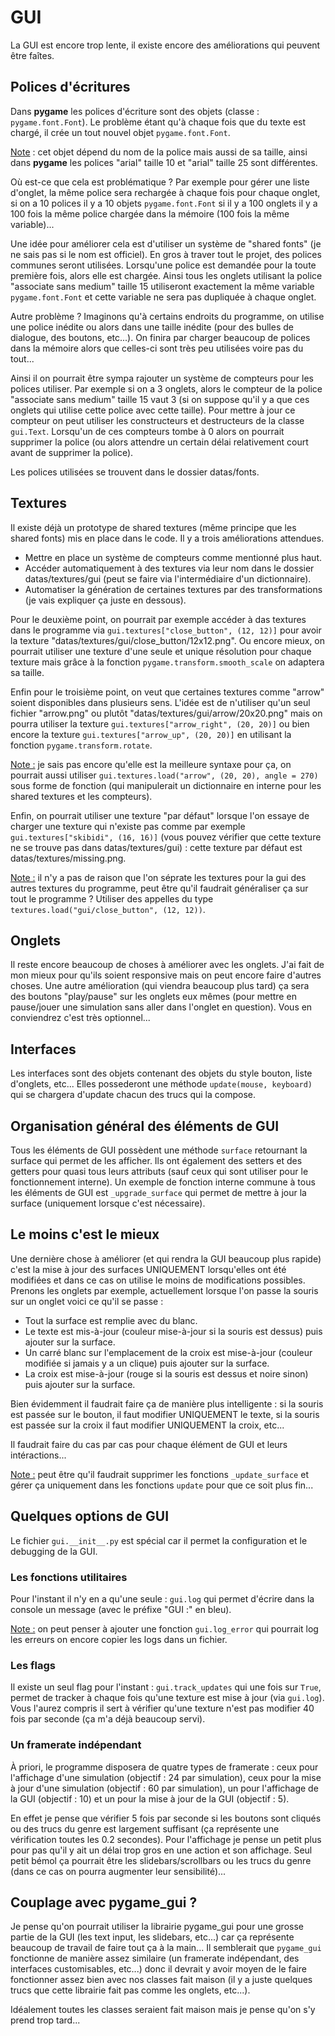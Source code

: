 # GUI
La GUI est encore trop lente, il existe encore des améliorations qui peuvent être faîtes.

## Polices d'écritures
Dans **pygame** les polices d'écriture sont des objets (classe : `pygame.font.Font`). Le problème étant qu'à chaque fois que du texte est chargé, il crée un tout nouvel objet `pygame.font.Font`.

<ins>Note</ins> : cet objet dépend du nom de la police mais aussi de sa taille, ainsi dans **pygame** les polices "arial" taille 10 et "arial" taille 25 sont différentes.

Où est-ce que cela est problématique ? Par exemple pour gérer une liste d'onglet, la même police sera rechargée à chaque fois pour chaque onglet, si on a 10 polices il y a 10 objets `pygame.font.Font` si il y a 100 onglets il y a 100 fois la même police chargée dans la mémoire (100 fois la même variable)...

Une idée pour améliorer cela est d'utiliser un système de "shared fonts" (je ne sais pas si le nom est officiel). En gros à traver tout le projet, des polices communes seront utilisées. Lorsqu'une police est demandée pour la toute première fois, alors elle est chargée. Ainsi tous les onglets utilisant la police "associate sans medium" taille 15 utiliseront exactement la même variable `pygame.font.Font` et cette variable ne sera pas dupliquée à chaque onglet.

Autre problème ? Imaginons qu'à certains endroits du programme, on utilise une police inédite ou alors dans une taille inédite (pour des bulles de dialogue, des boutons, etc...). On finira par charger beaucoup de polices dans la mémoire alors que celles-ci sont très peu utilisées voire pas du tout...

Ainsi il on pourrait être sympa rajouter un système de compteurs pour les polices utiliser. Par exemple si on a 3 onglets, alors le compteur de la police "associate sans medium" taille 15 vaut 3 (si on suppose qu'il y a que ces onglets qui utilise cette police avec cette taille). Pour mettre à jour ce compteur on peut utiliser les constructeurs et destructeurs de la classe `gui.Text`. Lorsqu'un de ces compteurs tombe à 0 alors on pourrait supprimer la police (ou alors attendre un certain délai relativement court avant de supprimer la police).

Les polices utilisées se trouvent dans le dossier datas/fonts.

## Textures
Il existe déjà un prototype de shared textures (même principe que les shared fonts) mis en place dans le code.
Il y a trois améliorations attendues.

<ul>
  <li>Mettre en place un système de compteurs comme mentionné plus haut.</li>
  <li>Accéder automatiquement à des textures via leur nom dans le dossier datas/textures/gui (peut se faire via l'intermédiaire d'un dictionnaire).</li>
  <li>Automatiser la génération de certaines textures par des transformations (je vais expliquer ça juste en dessous).</li>
</ul>

Pour le deuxième point, on pourrait par exemple accéder à das textures dans le programme via `gui.textures["close_button", (12, 12)]` pour avoir la texture "datas/textures/gui/close_button/12x12.png". Ou encore mieux, on pourrait utiliser une texture d'une seule et unique résolution pour chaque texture mais grâce à la fonction `pygame.transform.smooth_scale` on adaptera sa taille.

Enfin pour le troisième point, on veut que certaines textures comme "arrow" soient disponibles dans plusieurs sens. L'idée est de n'utiliser qu'un seul fichier "arrow.png" ou plutôt "datas/textures/gui/arrow/20x20.png" mais on pourra utiliser la texture `gui.textures["arrow_right", (20, 20)]` ou bien encore la texture `gui.textures["arrow_up", (20, 20)]` en utilisant la fonction `pygame.transform.rotate`.

<ins>Note :</ins> je sais pas encore qu'elle est la meilleure syntaxe pour ça, on pourrait aussi utiliser `gui.textures.load("arrow", (20, 20), angle = 270)` sous forme de fonction (qui manipulerait un dictionnaire en interne pour les shared textures et les compteurs).

Enfin, on pourrait utiliser une texture "par défaut" lorsque l'on essaye de charger une texture qui n'existe pas comme par exemple `gui.textures["skibidi", (16, 16)]` (vous pouvez vérifier que cette texture ne se trouve pas dans datas/textures/gui) : cette texture par défaut est datas/textures/missing.png.

<ins>Note :</ins> il n'y a pas de raison que l'on séprate les textures pour la gui des autres textures du programme, peut être qu'il faudrait généraliser ça sur tout le programme ? Utiliser des appelles du type `textures.load("gui/close_button", (12, 12))`.

## Onglets
Il reste encore beaucoup de choses à améliorer avec les onglets. J'ai fait de mon mieux pour qu'ils soient responsive mais on peut encore faire d'autres choses.
Une autre amélioration (qui viendra beaucoup plus tard) ça sera des boutons "play/pause" sur les onglets eux mêmes (pour mettre en pause/jouer une simulation sans aller dans l'onglet en question). Vous en conviendrez c'est très optionnel...

## Interfaces
Les interfaces sont des objets contenant des objets du style bouton, liste d'onglets, etc...
Elles possederont une méthode `update(mouse, keyboard)` qui se chargera d'update chacun des trucs qui la compose.

## Organisation général des éléments de GUI
Tous les éléments de GUI possèdent une méthode `surface` retournant la surface qui permet de les afficher.
Ils ont également des setters et des getters pour quasi tous leurs attributs (sauf ceux qui sont utiliser pour le fonctionnement interne).
Un exemple de fonction interne commune à tous les éléments de GUI est `_upgrade_surface` qui permet de mettre à jour la surface (uniquement lorsque c'est nécessaire).

## Le moins c'est le mieux
Une dernière chose à améliorer (et qui rendra la GUI beaucoup plus rapide) c'est la mise à jour des surfaces UNIQUEMENT lorsqu'elles ont été modifiées et dans ce cas on utilise le moins de modifications possibles.
Prenons les onglets par exemple, actuellement lorsque l'on passe la souris sur un onglet voici ce qu'il se passe :
<ul>
  <li>Tout la surface est remplie avec du blanc.</li>
  <li>Le texte est mis-à-jour (couleur mise-à-jour si la souris est dessus) puis ajouter sur la surface.</li>
  <li>Un carré blanc sur l'emplacement de la croix est mise-à-jour (couleur modifiée si jamais y a un clique) puis ajouter sur la surface.</li>
  <li>La croix est mise-à-jour (rouge si la souris est dessus et noire sinon) puis ajouter sur la surface.</li>
</ul>
Bien évidemment il faudrait faire ça de manière plus intelligente : si la souris est passée sur le bouton, il faut modifier UNIQUEMENT le texte, si la souris est passée sur la croix il faut modifier UNIQUEMENT la croix, etc...

Il faudrait faire du cas par cas pour chaque élément de GUI et leurs intéractions...

<ins>Note :</ins> peut être qu'il faudrait supprimer les fonctions `_update_surface` et gérer ça uniquement dans les fonctions `update` pour que ce soit plus fin...

## Quelques options de GUI
Le fichier `gui.__init__.py` est spécial car il permet la configuration et le debugging de la GUI.

### Les fonctions utilitaires
Pour l'instant il n'y en a qu'une seule : `gui.log` qui permet d'écrire dans la console un message (avec le préfixe "GUI :" en bleu).

<ins>Note :</ins> on peut penser à ajouter une fonction `gui.log_error` qui pourrait log les erreurs on encore copier les logs dans un fichier.

### Les flags
Il existe un seul flag pour l'instant : `gui.track_updates` qui une fois sur `True`, permet de tracker à chaque fois qu'une texture est mise à jour (via `gui.log`). Vous l'aurez compris il sert à vérifier qu'une texture n'est pas modifier 40 fois par seconde (ça m'a déjà beaucoup servi).

### Un framerate indépendant
À priori, le programme disposera de quatre types de framerate : ceux pour l'affichage d'une simulation (objectif : 24 par simulation), ceux pour la mise à jour d'une simulation (objectif : 60 par simulation), un pour l'affichage de la GUI (objectif : 10) et un pour la mise à jour de la GUI (objectif : 5).

En effet je pense que vérifier 5 fois par seconde si les boutons sont cliqués ou des trucs du genre est largement suffisant (ça représente une vérification toutes les 0.2 secondes). Pour l'affichage je pense un petit plus pour pas qu'il y ait un délai trop gros en une action et son affichage. Seul petit bémol ça pourrait être les slidebars/scrollbars ou les trucs du genre (dans ce cas on pourra augmenter leur sensibilité)...

## Couplage avec pygame_gui ?
Je pense qu'on pourrait utiliser la librairie pygame_gui pour une grosse partie de la GUI (les text input, les slidebars, etc...) car ça représente beaucoup de travail de faire tout ça à la main... Il semblerait que `pygame_gui` fonctionne de manière assez similaire (un framerate indépendant, des interfaces customisables, etc...) donc il devrait y avoir moyen de le faire fonctionner assez bien avec nos classes fait maison (il y a juste quelques trucs que cette librairie fait pas comme les onglets, etc...).

Idéalement toutes les classes seraient fait maison mais je pense qu'on s'y prend trop tard...
